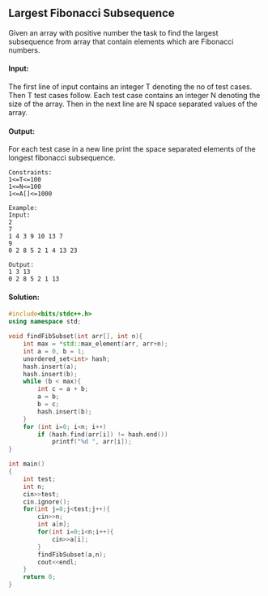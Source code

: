 ##  Largest Fibonacci Subsequence 
Given an array with positive number the task to find the largest subsequence from array that contain elements which are Fibonacci numbers.

#### Input:
The first line of input contains an integer T denoting the no of test cases. Then T test cases follow. Each test case contains an integer N denoting the size of the array. Then in the next line are N space separated values of the array.

#### Output:
For each test case in a new line print the space separated elements of the  longest fibonacci subsequence.
```
Constraints:
1<=T<=100
1<=N<=100
1<=A[]<=1000

Example:
Input:
2
7
1 4 3 9 10 13 7
9
0 2 8 5 2 1 4 13 23

Output:
1 3 13
0 2 8 5 2 1 13 
```
#### Solution:
```c++
#include<bits/stdc++.h>
using namespace std;

void findFibSubset(int arr[], int n){ 
    int max = *std::max_element(arr, arr+n); 
    int a = 0, b = 1; 
    unordered_set<int> hash; 
    hash.insert(a); 
    hash.insert(b); 
    while (b < max){ 
        int c = a + b; 
        a = b; 
        b = c; 
        hash.insert(b); 
    } 
    for (int i=0; i<n; i++) 
        if (hash.find(arr[i]) != hash.end()) 
            printf("%d ", arr[i]); 
} 

int main()
{
	int test;
	int n;
	cin>>test;
	cin.ignore();
	for(int j=0;j<test;j++){
	    cin>>n;
	    int a[n];
	    for(int i=0;i<n;i++){
	        cin>>a[i];
	    }
	    findFibSubset(a,n);
	    cout<<endl;
	}
	return 0;
}
```
